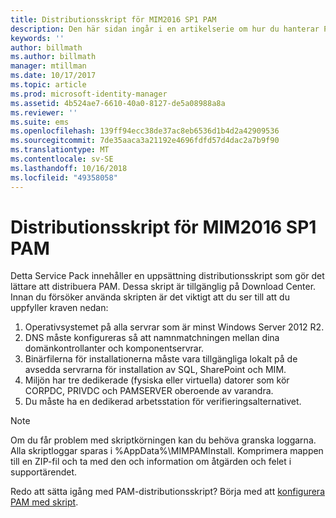 ```yaml
---
title: Distributionsskript för MIM2016 SP1 PAM
description: Den här sidan ingår i en artikelserie om hur du hanterar PIM med skript. Den innehåller en lista med antaganden om miljön.
keywords: ''
author: billmath
ms.author: billmath
manager: mtillman
ms.date: 10/17/2017
ms.topic: article
ms.prod: microsoft-identity-manager
ms.assetid: 4b524ae7-6610-40a0-8127-de5a08988a8a
ms.reviewer: ''
ms.suite: ems
ms.openlocfilehash: 139ff94ecc38de37ac8eb6536d1b4d2a42909536
ms.sourcegitcommit: 7de35aaca3a21192e4696fdfd57d4dac2a7b9f90
ms.translationtype: MT
ms.contentlocale: sv-SE
ms.lasthandoff: 10/16/2018
ms.locfileid: "49358058"
---
```

# <a name="mim2016-sp1-pam-deployment-scripts"></a>Distributionsskript för MIM2016 SP1 PAM

Detta Service Pack innehåller en uppsättning distributionsskript som gör det lättare att distribuera PAM. Dessa skript är tillgänglig på Download Center. Innan du försöker använda skripten är det viktigt att du ser till att du uppfyller kraven nedan:

1. Operativsystemet på alla servrar som är minst Windows Server 2012 R2.
2. DNS måste konfigureras så att namnmatchningen mellan dina domänkontrollanter och komponentservrar.
3. Binärfilerna för installationerna måste vara tillgängliga lokalt på de avsedda servrarna för installation av SQL, SharePoint och MIM.
4. Miljön har tre dedikerade (fysiska eller virtuella) datorer som kör CORPDC, PRIVDC och PAMSERVER oberoende av varandra.
5. Du måste ha en dedikerad arbetsstation för verifieringsalternativet.

>[!NOTE]
>Om du får problem med skriptkörningen kan du behöva granska loggarna. Alla skriptloggar sparas i %AppData%\MIMPAMInstall. Komprimera mappen till en ZIP-fil och ta med den och information om åtgärden och felet i supportärendet.

Redo att sätta igång med PAM-distributionsskript? Börja med att [konfigurera PAM med skript](./pam/sp1-pam-configure-using-scripts.md).

